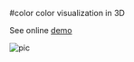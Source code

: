 #color
color visualization in 3D

See online [demo](http://color3d.herokuapp.com)

![pic]( https://i.alipayobjects.com/e/201312/1kXF5TSNWn.png)
